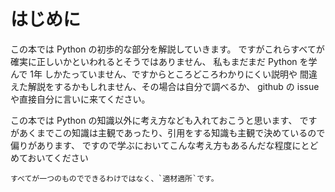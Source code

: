 # はじめに

この本では Python の初歩的な部分を解説していきます。
ですがこれらすべてが確実に正しいかといわれるとそうではありません、
私もまだまだ Python を学んで 1年 しかたっていません、ですからところどころわかりにくい説明や
間違えた解説をするかもしれません、その場合は自分で調べるか、
github の issue や直接自分に言いに来てください。

この本では Python の知識以外に考え方なども入れておこうと思います、
ですがあくまでこの知識は主観であったり、引用をする知識も主観で決めているので偏りがあります、
ですので学ぶにおいてこんな考え方もあるんだな程度にとどめておいてください

```admonish title=""
すべてが一つのものでできるわけではなく、`適材適所`です。
```
